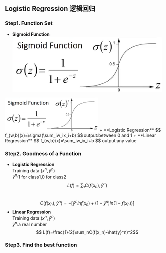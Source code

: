 ## Logistic Regression 逻辑回归
### Step1. Function Set
+ **Sigmoid Function**  
![](Image/Log1.png)
<img src="https://github.com/AmeliaaChan/Machine_Learning/blob/main/Note/Image/Log1.png?raw=true" width="300px">  
+ **Logistic Regression**  
$$ f_{w,b}(x)=\sigma(\sum_iw_ix_i+b) $$  
output:between 0 and 1  
+ **Linear Regression**  
$$ f_{w,b}(x)=\sum_iw_ix_i+b $$  
output:any value  

### Step2. Goodness of a Function  
+ **Logistic Regression**  
Training data:($x^n,\hat{y}^n$)  
$\hat{y}^n$:1 for class1,0 for class2  
$$ L(f)=\sum_nC(f(x_n),\hat{y}^n)$$  
$$ C(f(x_n),\hat{y}^n)=-[\hat{y}^nlnf(x_n)+(1-\hat{y}^n)ln(1-f(x_n))] $$  
+ **Linear Regression**  
Training data:($x^n,\hat{y}^n$)  
$\hat{y}^n$:a real number    
$$ L(f)=\frac{1}{2}\sum_nC(f(x_n)-\hat{y}^n)^2$$

### Step3. Find the best function  
